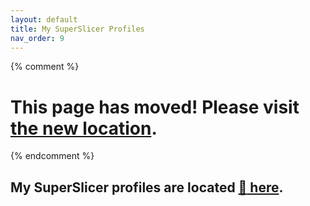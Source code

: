 ```yaml
---
layout: default
title: My SuperSlicer Profiles
nav_order: 9
---
```

{% comment %} 
# This page has moved! Please visit [the new location](https://ellis3dp.com/Print-Tuning-Guide/articles/index_superslicer_profiles.html).
{% endcomment %}
## My SuperSlicer profiles are located [:page_facing_up: here](https://github.com/AndrewEllis93/Ellis-SuperSlicer-Profiles).
